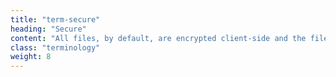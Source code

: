 ```yaml
---
title: "term-secure"
heading: "Secure"
content: "All files, by default, are encrypted client-side and the file pieces are spread over a decentralized network. The decentralized architecture means that even if a node goes down, the file pieces can be recovered and reconstituted.  Only the customer has access to files because only the customer has the private keys."
class: "terminology"
weight: 8
---
```

